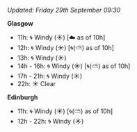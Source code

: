*Updated: Friday 29th September 09:30*

**Glasgow**

* 11h: :cyclone: Windy (:sunny:) [:cloud: as of 10h]
* 12h: :cyclone: Windy (:sunny:) [:cyclone:(:partly_sunny:) as of 10h]
* 13h: :cyclone: Windy (:sunny:)
* 14h - 16h: :cyclone: Windy (:sunny:) [:cyclone:(:partly_sunny:) as of 10h]
* 17h - 21h: :cyclone: Windy (:sunny:)
* 22h: :sunny: Clear

**Edinburgh**

* 11h: :cyclone: Windy (:sunny:) [:cyclone:(:partly_sunny:) as of 10h]
* 12h - 22h: :cyclone: Windy (:sunny:)
